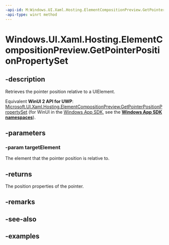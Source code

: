```yaml
---
-api-id: M:Windows.UI.Xaml.Hosting.ElementCompositionPreview.GetPointerPositionPropertySet(Windows.UI.Xaml.UIElement)
-api-type: winrt method
---
```


<!-- Method syntax.
public CompositionPropertySet ElementCompositionPreview.GetPointerPositionPropertySet(UIElement targetElement)
-->

# Windows.UI.Xaml.Hosting.ElementCompositionPreview.GetPointerPositionPropertySet

## -description
Retrieves the pointer position relative to a UIElement.

Equivalent **WinUI 2 API for UWP**: [Microsoft.UI.Xaml.Hosting.ElementCompositionPreview.GetPointerPositionPropertySet](/windows/winui/api/microsoft.ui.xaml.hosting.elementcompositionpreview.getpointerpositionpropertyset) (for WinUI in the [Windows App SDK](/windows/apps/windows-app-sdk/), see the **[Windows App SDK namespaces](/windows/windows-app-sdk/api/winrt/)**).

## -parameters

### -param targetElement
The element that the pointer position is relative to.

## -returns
The position properties of the pointer.

## -remarks

## -see-also

## -examples

